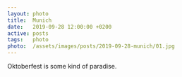 ```yaml
---
layout: photo
title:  Munich
date:   2019-09-28 12:00:00 +0200
active: posts
tags:   photo
photo:  /assets/images/posts/2019-09-28-munich/01.jpg
---
```


Oktoberfest is some kind of paradise.
